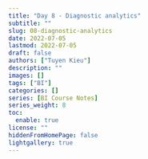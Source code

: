 ```yaml
---
title: "Day 8 - Diagnostic analytics"
subtitle: ""
slug: 08-diagnostic-analytics
date: 2022-07-05
lastmod: 2022-07-05
draft: false
authors: ["Tuyen Kieu"]
description: ""
images: []
tags: ["BI"]
categories: []
series: [BI Course Notes]
series_weight: 8
toc:
  enable: true
license: ""
hiddenFromHomePage: false
lightgallery: true
---
```


<!--more-->
